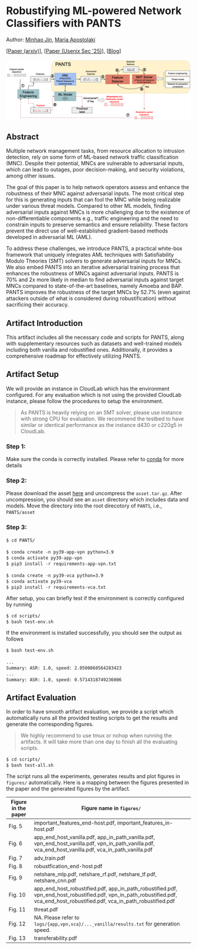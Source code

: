 # Robustifying ML-powered Network Classifiers with PANTS

Author: [Minhao Jin](https://jinminhao.github.io/), [Maria Apostolaki](https://netsyn.princeton.edu/people/maria-apostolaki)

[[Paper (arxiv)](https://arxiv.org/abs/2409.04691)], [[Paper (Usenix Sec '25)](https://www.usenix.org/system/files/conference/usenixsecurity25/sec25cycle1-prepub-9-jin-minhao.pdf)], [[Blog](https://blog.ai.princeton.edu/2025/03/28/robustifying-ml-powered-network-classifiers-with-pants/)]

![End-To-End](figures-reference/e2e.png)

## Abstract

Multiple network management tasks, from resource
allocation to intrusion detection, rely on some form of
ML-based network traffic classification (MNC). Despite their
potential, MNCs are vulnerable to adversarial inputs, which
can lead to outages, poor decision-making, and security
violations, among other issues.

The goal of this paper is to help network operators assess
and enhance the robustness of their MNC against adversarial
inputs. The most critical step for this is generating inputs that
can fool the MNC while being realizable under various threat
models. Compared to other ML models, finding adversarial inputs against MNCs is more challenging due to the existence of
non-differentiable components e.g., traffic engineering and the
need to constrain inputs to preserve semantics and ensure reliability. These factors prevent the direct use of well-established
gradient-based methods developed in adversarial ML (AML).

To address these challenges, we introduce PANTS, a
practical white-box framework that uniquely integrates
AML techniques with Satisfiability Modulo Theories (SMT)
solvers to generate adversarial inputs for MNCs. We also
embed PANTS into an iterative adversarial training process
that enhances the robustness of MNCs against adversarial
inputs. PANTS is 70% and 2x more likely in median to
find adversarial inputs against target MNCs compared to
state-of-the-art baselines, namely Amoeba and BAP. PANTS
improves the robustness of the target MNCs by 52.7%
(even against attackers outside of what is considered during
robustification) without sacrificing their accuracy.

## Artifact Introduction

This artifact includes all the necessary
code and scripts for PANTS, along with supplementary resources such as datasets and well-trained models including
both vanilla and robustified ones. Additionally, it provides a
comprehensive roadmap for effectively utilizing PANTS.

## Artifact Setup

We will provide an instance in CloudLab which has the environment configured. For any evaluation which is not using the provided CloudLab instance, please follow the procedures to setup the environment.

> As PANTS is heavily relying on an SMT solver, please use instance with strong CPU for evaluation. We recommend the testbed to have similar or identical performance as the instance d430 or c220g5 in CloudLab. 

### Step 1:

Make sure the conda is correctly installed. Please refer to [conda](https://docs.conda.io/projects/conda/en/latest/user-guide/install/index.html) for more details

### Step 2:
Please download the asset [here](https://drive.google.com/file/d/1uD-CXqbdkl8voQkyXQxQ6KytRGpvFGm-/view?usp=sharing) and uncompress the `asset.tar.gz`. After uncompression, you should see an `asset` directory which includes data and models. Move the directory into the root direcotory of `PANTS`, i.e., `PANTS/asset` 

### Step 3:

```
$ cd PANTS/

$ conda create -n py39-app-vpn python=3.9
$ conda activate py39-app-vpn
$ pip3 install -r requirements-app-vpn.txt

$ conda create -n py39-vca python=3.9
$ conda activate py39-vca
$ pip3 install -r requirements-vca.txt
```

After setup, you can briefly test if the environment is correctly configured by running 

```
$ cd scripts/
$ bash test-env.sh
```

If the environment is installed successfully, you should see the output as follows
```
$ bash test-env.sh

...
Summary: ASR: 1.0, speed: 2.0500868564283423
...
Summary: ASR: 1.0, speed: 0.5714318749236006
```

## Artifact Evaluation

In order to have smooth artifact evaluation, we provide a script which automatically runs all the provided testing scripts to get the results
and generate the corresponding figures.

> We highly recommend to use tmux or nohop when running the artifacts. It will take more than one day to finish all the evaluating scripts. 

```
$ cd scripts/
$ bash test-all.sh
```

The script runs all the experiments, generates results and plot figures in `figures/` automatically. Here is a mapping between the figures presented in the paper and the generated figures by the artifact.

| Figure in the paper    | Figure name in `figures/` |
| -------- | ------- |
| Fig. 5  | important_features_end-host.pdf,  important_features_in-host.pdf   |
| Fig. 6  | app_end_host_vanilla.pdf, app_in_path_vanilla.pdf, vpn_end_host_vanilla.pdf, vpn_in_path_vanilla.pdf, vca_end_host_vanilla.pdf, vca_in_path_vanilla.pdf    |
| Fig. 7  | adv_train.pdf    |
| Fig. 8  | robustfication_end-host.pdf    |
| Fig. 9  | netshare_mlp.pdf, netshare_rf.pdf, netshare_tf.pdf, netshare_cnn.pdf    |
| Fig. 10  | app_end_host_robustified.pdf, app_in_path_robustified.pdf, vpn_end_host_robustified.pdf, vpn_in_path_robustified.pdf, vca_end_host_robustified.pdf, vca_in_path_robustified.pdf   |
| Fig. 11  | threat.pdf   |
| Fig. 12 | NA. Please refer to `logs/{app,vpn,vca}/..._vanilla/results.txt` for generation speed.
| Fig. 13  | transferability.pdf   |
